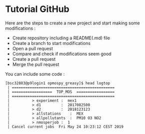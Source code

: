 # Tutorial GitHub

Here are the steps to create a new project and start making some modifications :
* Create repository including a README(.md) file
* Create a branch to start modifications
* Open a pull request
* Compare and check if modifications seem good
* Create a pull request
* Merge the pull request


You can include some code :
```shell
[bsc32883@p9login1 opmospy_greasy]$ head logtop 
 | ==============================================
 | ==================  TOP_MOS  =================
 | ==============================================
 |          > experiment :  mex1
 |          > d1         :  2017082500
 |          > d2         :  2018123123
 |          > allstations    :  MEX
 |          > allpollutants  :  PM10 O3 NO2
 |          > nmosperjob :  1
 | Cancel current jobs  Fri May 24 10:23:12 CEST 2019

```
